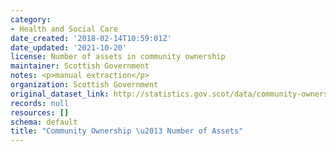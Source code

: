```yaml
---
category:
- Health and Social Care
date_created: '2018-02-14T10:59:01Z'
date_updated: '2021-10-20'
license: Number of assets in community ownership
maintainer: Scottish Government
notes: <p>manual extraction</p>
organization: Scottish Government
original_dataset_link: http://statistics.gov.scot/data/community-ownership-number-of-land-parcels-assets
records: null
resources: []
schema: default
title: "Community Ownership \u2013 Number of Assets"
---
```

